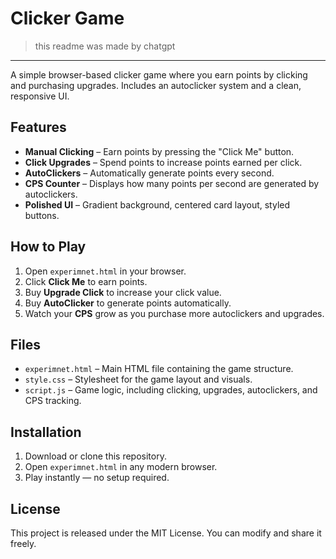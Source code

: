 # Clicker Game

> this readme was made by chatgpt

---

A simple browser-based clicker game where you earn points by clicking and purchasing upgrades. Includes an autoclicker system and a clean, responsive UI.

## Features
- **Manual Clicking** – Earn points by pressing the "Click Me" button.
- **Click Upgrades** – Spend points to increase points earned per click.
- **AutoClickers** – Automatically generate points every second.
- **CPS Counter** – Displays how many points per second are generated by autoclickers.
- **Polished UI** – Gradient background, centered card layout, styled buttons.

## How to Play
1. Open `experimnet.html` in your browser.
2. Click **Click Me** to earn points.
3. Buy **Upgrade Click** to increase your click value.
4. Buy **AutoClicker** to generate points automatically.
5. Watch your **CPS** grow as you purchase more autoclickers and upgrades.

## Files
- `experimnet.html` – Main HTML file containing the game structure.
- `style.css` – Stylesheet for the game layout and visuals.
- `script.js` – Game logic, including clicking, upgrades, autoclickers, and CPS tracking.

## Installation
1. Download or clone this repository.
2. Open `experimnet.html` in any modern browser.
3. Play instantly — no setup required.

## License
This project is released under the MIT License. You can modify and share it freely.


